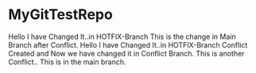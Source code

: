 # MyGitTestRepo
Hello I have Changed It..in HOTFIX-Branch This is the change in Main Branch after Conflict.
Hello I have Changed It..in HOTFIX-Branch
Conflict Created and Now we have changed it in Conflict Branch.
This is another Conflict..
This is in the main branch.
